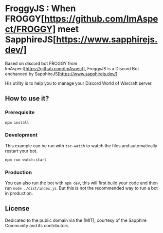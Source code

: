# FroggyJS : When FROGGY[https://github.com/ImAspect/FROGGY] meet SapphireJS[https://www.sapphirejs.dev/]

Based on discord bot FROGGY from ImAspect[https://github.com/ImAspect], FroggyJS is a Discord Bot enchanced by SapphireJS[https://www.sapphirejs.dev/].

His utility is to help you to manage your Discord World of Warcraft server.

## How to use it?

### Prerequisite

```sh
npm install
```

### Development

This example can be run with `tsc-watch` to watch the files and automatically restart your bot.

```sh
npm run watch:start
```

### Production

You can also run the bot with `npm dev`, this will first build your code and then run `node ./dist/index.js`. But this is not the recommended way to run a bot in production.

## License

Dedicated to the public domain via the [MIT], courtesy of the Sapphire Community and its contributors.

[sapphire]: https://github.com/sapphiredev/framework
[unlicense]: https://github.com/sapphiredev/examples/blob/main/LICENSE.md
